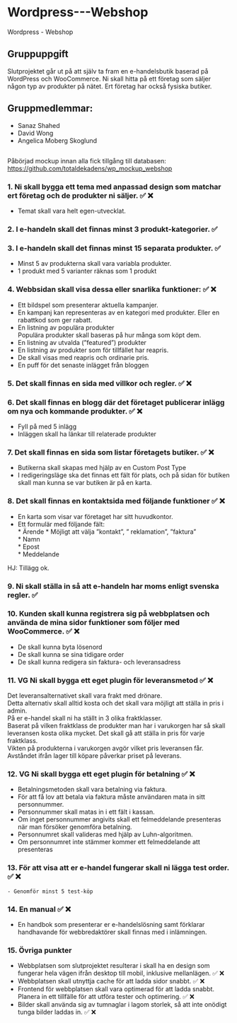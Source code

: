 # Wordpress---Webshop
Wordpress - Webshop

## Gruppuppgift  
Slutprojektet går ut på att själv ta fram en e-handelsbutik baserad på WordPress  och WooCommerce. 
Ni skall hitta på ett företag som säljer någon typ av produkter på nätet. Ert  företag har också fysiska butiker.  

## Gruppmedlemmar: 
* Sanaz Shahed
* David Wong
* Angelica Moberg Skoglund

##


Påbörjad mockup innan alla fick tillgång till databasen: https://github.com/totaldekadens/wp_mockup_webshop

### 1. Ni skall bygga ett tema med anpassad design som matchar ert företag och de  produkter ni säljer.  ✅ ❌

   - Temat skall vara helt egen-utvecklat.  

### 2. I e-handeln skall det finnas minst 3 produkt-kategorier.  ✅

### 3. I e-handeln skall det finnas minst 15 separata produkter. ✅ 
   - Minst 5 av produkterna skall vara variabla produkter.  
   - 1 produkt med 5 varianter räknas som 1 produkt 

### 4. Webbsidan skall visa dessa eller snarlika funktioner:  ✅ ❌
   - Ett bildspel som presenterar aktuella kampanjer.  
   - En kampanj kan representeras av en kategori med produkter. 
     Eller en rabattkod som ger rabatt.  
   - En listning av populära produkter  
     Populära produkter skall baseras på hur många som köpt dem.   
   - En listning av utvalda (”featured”) produkter  
   - En listning av produkter som för tillfället har reapris.  
   - De skall visas med reapris och ordinarie pris.  
   - En puff för det senaste inlägget från bloggen  

### 5. Det skall finnas en sida med villkor och regler.  ✅ ❌

### 6. Det skall finnas en blogg där det företaget publicerar inlägg om nya och  kommande produkter. ✅ ❌
   - Fyll på med 5 inlägg  
   - Inläggen skall ha länkar till relaterade produkter  

### 7. Det skall finnas en sida som listar företagets butiker.  ✅ ❌
   - Butikerna skall skapas med hjälp av en Custom Post Type  
   - I redigeringsläge ska det finnas ett fält för plats, och på sidan för butiken skall man  kunna se var butiken är på en karta.  

### 8. Det skall finnas en kontaktsida med följande funktioner  ✅ ❌
   - En karta som visar var företaget har sitt huvudkontor.  
   - Ett formulär med följande fält:  
         * Ärende
         * Möjligt att välja ”kontakt”, ” reklamation”, ”faktura”   
         * Namn  
         * Epost  
         * Meddelande 

HJ: Tillägg ok.

### 9. Ni skall ställa in så att e-handeln har moms enligt svenska regler. ✅ 

### 10. Kunden skall kunna registrera sig på webbplatsen och använda de mina sidor funktioner som följer med WooCommerce.  ✅ ❌
   - De skall kunna byta lösenord  
   - De skall kunna se sina tidigare order  
   - De skall kunna redigera sin faktura- och leveransadress 


### 11. VG Ni skall bygga ett eget plugin för leveransmetod  ✅ ❌
 Det leveransalternativet skall vara frakt med drönare.  
 Detta alternativ skall alltid kosta och det skall vara möjligt att ställa in pris i admin.  
 På er e-handel skall ni ha ställt in 3 olika fraktklasser.   
Baserat på vilken fraktklass de produkter man har i varukorgen har så skall leveransen kosta olika mycket.
Det skall gå att ställa in pris för varje fraktklass.  
Vikten på produkterna i varukorgen avgör vilket pris leveransen får.   
Avståndet ifrån lager till köpare påverkar priset på leverans.  

### 12. VG Ni skall bygga ett eget plugin för betalning  ✅ ❌
   - Betalningsmetoden skall vara betalning via faktura.  
   - För att få lov att betala via faktura måste användaren mata in sitt   personnummer.
   - Personnummer skall matas in i ett fält i kassan.
   - Om inget personnummer angivits skall ett felmeddelande presenteras när man försöker genomföra betalning.  
   - Personnumret skall valideras med hjälp av Luhn-algoritmen.   
   - Om personnumret inte stämmer kommer ett felmeddelande att presenteras  

### 13. För att visa att er e-handel fungerar skall ni lägga test order.   ✅ ❌
    - Genomför minst 5 test-köp 

### 14. En manual ✅ ❌
   - En handbok som presenterar er e-handelslösning samt förklarar handhavande för  webbredaktörer skall finnas med i inlämningen.  

### 15. Övriga punkter  
  - Webbplatsen som slutprojektet resulterar i skall ha en design som fungerar hela vägen  ifrån desktop till mobil, inklusive mellanlägen.  ✅ ❌
  - Webbplatsen skall utnyttja cache för att ladda sidor snabbt. ✅ ❌
  - Frontend för webbplatsen skall vara optimerad för att ladda snabbt. Planera in ett tillfälle  för att utföra tester och optimering. ✅ ❌
  - Bilder skall använda sig av tumnaglar i lagom storlek, så att inte onödigt tunga bilder  laddas in. ✅ ❌
